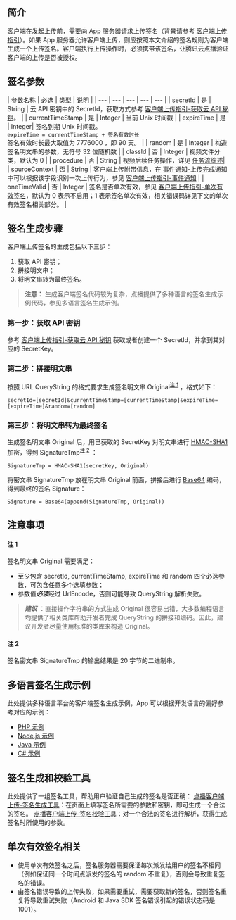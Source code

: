 ## 简介
客户端在发起上传前，需要向 App 服务器请求上传签名（背景请参考 [客户端上传指引](/document/product/266/9219)）。如果 App 服务器允许客户端上传，则应按照本文介绍的签名规则为客户端生成一个上传签名。客户端执行上传操作时，必须携带该签名，让腾讯云点播验证客户端的上传是否被授权。

## 签名参数

| 参数名称 | 必选 | 类型 | 说明 |
| --- | --- | --- | --- | --- |
| secretId | 是 | String | 云 API 密钥中的 SecretId，获取方式参考 [客户端上传指引-获取云 API 秘钥](/document/product/266/9219#.E8.8E.B7.E5.8F.96.E4.BA.91-api-.E7.A7.98.E9.92.A5)。 |
| currentTimeStamp | 是 | Integer | 当前 Unix 时间戳 |
| expireTime | 是 | Integer| 签名到期 Unix 时间戳。<br/>```expireTime = currentTimeStamp + 签名有效时长```<br/>签名有效时长最大取值为 7776000 ，即 90 天。 |
| random | 是 | Integer | 构造签名明文串的参数，无符号 32 位随机数 |
| classId | 否 | Integer | 视频文件分类，默认为 0 | 
| procedure | 否 | String | 视频后续任务操作，详见 [任务流综述](/document/product/266/10263)| 
| sourceContext | 否 | String | 客户端上传附带信息，在 [事件通知-上传完成通知](/document/product/266/7830) 中可以根据该字段识别一次上传行为，参见 [客户端上传指引-事件通知](/document/product/266/9219#.E4.BA.8B.E4.BB.B6.E9.80.9A.E7.9F.A5) |
| oneTimeValid | 否 | Integer | 签名是否单次有效，参见 [客户端上传指引-单次有效签名](/document/product/266/9219#.E5.8D.95.E6.AC.A1.E6.9C.89.E6.95.88.E7.AD.BE.E5.90.8D)，默认为 0 表示不启用；1 表示签名单次有效，相关错误码详见下文的单次有效签名相关部分。 | 


## 签名生成步骤

客户端上传签名的生成包括以下三步：
1. 获取 API 密钥；
1. 拼接明文串；
1. 将明文串转为最终签名。

> **注意：**
> 生成客户端签名代码较为复杂，点播提供了多种语言的签名生成示例代码，参见多语言签名生成示例。

### 第一步：获取 API 密钥
参考 [客户端上传指引-获取云 API 秘钥](/document/product/266/9219#.E8.8E.B7.E5.8F.96.E4.BA.91-api-.E7.A7.98.E9.92.A5) 获取或者创建一个 SecretId，并拿到其对应的 SecretKey。

### 第二步：拼接明文串
按照 URL QueryString 的格式要求生成签名明文串 Original<sup>[注 1](#.E6.B3.A8-1)</sup> ，格式如下：
```
secretId=[secretId]&currentTimeStamp=[currentTimeStamp]&expireTime=[expireTime]&random=[random]
```

### 第三步：将明文串转为最终签名
生成签名明文串 Original 后，用已获取的 SecretKey 对明文串进行 [HMAC-SHA1](https://www.ietf.org/rfc/rfc2104.txt)加密，得到 SignatureTmp<sup>[注 2](#.E6.B3.A8-2)</sup> ：
```
SignatureTmp = HMAC-SHA1(secretKey, Original) 
```
将密文串 SignatureTmp 放在明文串 Original 前面，拼接后进行 [Base64](https://tools.ietf.org/html/rfc4648) 编码，得到最终的签名 Signature：
```
Signature = Base64(append(SignatureTmp, Original)) 
```

## 注意事项
#### 注 1
签名明文串 Original 需要满足：

* 至少包含 secretId, currentTimeStamp, expireTime 和 random 四个必选参数，可包含任意多个选填参数；
* 参数值***必须***经过 UrlEncode，否则可能导致 QueryString 解析失败。

>***建议*** ：直接操作字符串的方式生成 Original 很容易出错，大多数编程语言均提供了相关类库帮助开发者完成 QueryString  的拼接和编码。因此，建议开发者尽量使用标准的类库来构造 Original。

#### 注 2
签名密文串 SignatureTmp 的输出结果是 20 字节的二进制串。

## 多语言签名生成示例

此处提供多种语言平台的客户端签名生成示例，App 可以根据开发语言的偏好参考对应的示例：
- [PHP 示例](/document/product/266/10638#php-.E7.AD.BE.E5.90.8D.E7.A4.BA.E4.BE.8B)
- [Node.js 示例](/document/product/266/10638#node.js-.E7.AD.BE.E5.90.8D.E7.A4.BA.E4.BE.8B)
- [Java 示例](/document/product/266/10638#java-.E7.AD.BE.E5.90.8D.E7.A4.BA.E4.BE.8B)
- [C# 示例](/document/product/266/10638#c.23-.E7.AD.BE.E5.90.8D.E7.A4.BA.E4.BE.8B)

## 签名生成和校验工具
此处提供了一组签名工具，帮助用户验证自己生成的签名是否正确：
[点播客户端上传-签名生成工具](https://video.qcloud.com/signature/ugcgenerate.html)：在页面上填写签名所需要的参数和密钥，即可生成一个合法的签名。
[点播客户端上传-签名校验工具](https://video.qcloud.com/signature/ugcdecode.html)：对一个合法的签名进行解析，获得生成签名时所使用的参数。


## 单次有效签名相关

- 使用单次有效签名之后，签名服务器需要保证每次派发给用户的签名不相同（例如保证同一个时间点派发的签名的 random 不重复），否则会导致重复签名的错误。
- 由签名错误导致的上传失败，如果需要重试，需要获取新的签名，否则签名重复将导致重试失败（Android 和 Java SDK 签名错误引起的错误状态码是 1001）。

